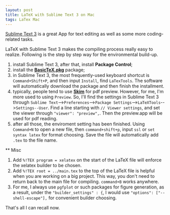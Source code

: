 ```yaml
---
layout: post
title: LaTeX with Sublime Text 3 on Mac
tags: LaTex Mac
---
```


[Sublime Text 3](https://www.sublimetext.com/3) is a great App for text editing as well as some more coding-related tasks.

LaTeX with Sublime Text 3 makes the compiling process really easy to realize. Following is the step by step way for the environmental build-up.

1. install Sublime Text 3, after that, install **Package Control**;
1. install the [**BasicTeX.pkg**](http://www.tug.org/mactex/morepackages.html) package;
1. in Sublime Text 3, the most frequently-used keyboard shortcut is ```Command+Shift+P```, and then input ```Install```, find ```LaTexTools```. The software will automatically download the package and then finish the installment.
1. typically, people tend to use [**Skim**](https://skim-app.sourceforge.io/) for pdf preview. However, for me, I'm more used to using ```Preview```. So, I'll find the settings in Sublime Text 3 through ```Sublime Text```-->```Preferences```-->```Package Settings```-->```LaTeXTools```-->```Settings--User```. Find a line starting with ```// Viewer settings```, and set the viewer through ```"viewer": "preview",```. Then the preview.app will be used for pdf reading.
1. after all those, the enviroment setting has been finished. Using ```Command+N``` to open a new file, then ```command+shift+p```, input ```ssl``` or ```set syntax latex``` for format choosing. Save the file will automatically add ```.tex``` to the file name.


** Misc 
1. Add ```%!TEX program = xelatex``` on the start of the LaTeX file will enforce the xelatex builder to be chosen.
1. Add ```%!TEX root = ../main.tex``` to the top of the LaTeX file is helpful when you are working on a big project. This way, you don't need to return back to the main file for compiling. ```command+B``` works anywhere.
1. For me, I always use ```pgfplot``` or such packages for figure generation, as a result,  under the ```"builder_settings" : {```, I would use ```"options": ["--shell-escape"],``` for convenient builder choosing.

That's all I can recall now.